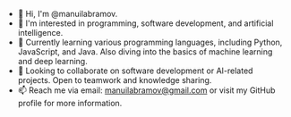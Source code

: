- 👋 Hi, I'm @manuilabramov.
- 👀 I'm interested in programming, software development, and artificial intelligence.
- 🌱 Currently learning various programming languages, including Python, JavaScript, and Java. Also diving into the basics of machine learning and deep learning.
- 💞️ Looking to collaborate on software development or AI-related projects. Open to teamwork and knowledge sharing.
- 📫 Reach me via email: manuilabramov@gmail.com or visit my GitHub profile for more information.
